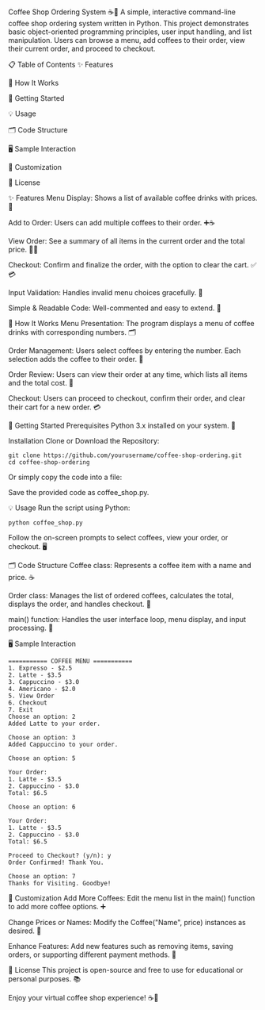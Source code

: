 Coffee Shop Ordering System ☕️🛒
A simple, interactive command-line coffee shop ordering system written in Python. This project demonstrates basic object-oriented programming principles, user input handling, and list manipulation. Users can browse a menu, add coffees to their order, view their current order, and proceed to checkout.

📋 Table of Contents
✨ Features

🔎 How It Works

🚀 Getting Started

💡 Usage

🗂️ Code Structure

🖥️ Sample Interaction

🔧 Customization

📄 License

✨ Features
Menu Display: Shows a list of available coffee drinks with prices. 📜

Add to Order: Users can add multiple coffees to their order. ➕☕️

View Order: See a summary of all items in the current order and the total price. 👀🧾

Checkout: Confirm and finalize the order, with the option to clear the cart. ✅💳

Input Validation: Handles invalid menu choices gracefully. 🚫

Simple & Readable Code: Well-commented and easy to extend. 📝

🔎 How It Works
Menu Presentation:
The program displays a menu of coffee drinks with corresponding numbers. 🗂️

Order Management:
Users select coffees by entering the number. Each selection adds the coffee to their order. 🛒

Order Review:
Users can view their order at any time, which lists all items and the total cost. 🧾

Checkout:
Users can proceed to checkout, confirm their order, and clear their cart for a new order. 💳

🚀 Getting Started
Prerequisites
Python 3.x installed on your system. 🐍

Installation
Clone or Download the Repository:

```
git clone https://github.com/yourusername/coffee-shop-ordering.git
cd coffee-shop-ordering
```
Or simply copy the code into a file:

Save the provided code as coffee_shop.py.

💡 Usage
Run the script using Python:

```
python coffee_shop.py
```
Follow the on-screen prompts to select coffees, view your order, or checkout. 🖥️

🗂️ Code Structure
Coffee class:
Represents a coffee item with a name and price. ☕️

Order class:
Manages the list of ordered coffees, calculates the total, displays the order, and handles checkout. 🛒

main() function:
Handles the user interface loop, menu display, and input processing. 🔄

🖥️ Sample Interaction
```
=========== COFFEE MENU ===========
1. Expresso - $2.5
2. Latte - $3.5
3. Cappuccino - $3.0
4. Americano - $2.0
5. View Order
6. Checkout
7. Exit
Choose an option: 2
Added Latte to your order.

Choose an option: 3
Added Cappuccino to your order.

Choose an option: 5

Your Order:
1. Latte - $3.5
2. Cappuccino - $3.0
Total: $6.5

Choose an option: 6

Your Order:
1. Latte - $3.5
2. Cappuccino - $3.0
Total: $6.5

Proceed to Checkout? (y/n): y
Order Confirmed! Thank You.

Choose an option: 7
Thanks for Visiting. Goodbye!
```
🔧 Customization
Add More Coffees:
Edit the menu list in the main() function to add more coffee options. ➕

Change Prices or Names:
Modify the Coffee("Name", price) instances as desired. 📝

Enhance Features:
Add new features such as removing items, saving orders, or supporting different payment methods. 🚀

📄 License
This project is open-source and free to use for educational or personal purposes. 📚

Enjoy your virtual coffee shop experience! ☕️🎉


